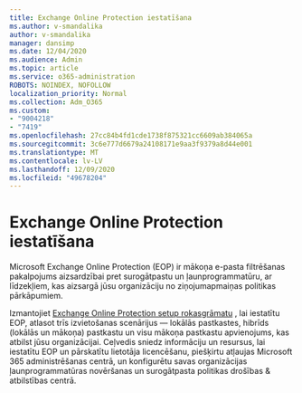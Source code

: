 ```yaml
---
title: Exchange Online Protection iestatīšana
ms.author: v-smandalika
author: v-smandalika
manager: dansimp
ms.date: 12/04/2020
ms.audience: Admin
ms.topic: article
ms.service: o365-administration
ROBOTS: NOINDEX, NOFOLLOW
localization_priority: Normal
ms.collection: Adm_O365
ms.custom:
- "9004218"
- "7419"
ms.openlocfilehash: 27cc84b4fd1cde1738f875321cc6609ab384065a
ms.sourcegitcommit: 3c6e777d6679a24108171e9aa3f9379a8d44e001
ms.translationtype: MT
ms.contentlocale: lv-LV
ms.lasthandoff: 12/09/2020
ms.locfileid: "49678204"
---
```

# <a name="set-up-exchange-online-protection"></a>Exchange Online Protection iestatīšana

Microsoft Exchange Online Protection (EOP) ir mākoņa e-pasta filtrēšanas pakalpojums aizsardzībai pret surogātpastu un ļaunprogrammatūru, ar līdzekļiem, kas aizsargā jūsu organizāciju no ziņojumapmaiņas politikas pārkāpumiem.

Izmantojiet [Exchange Online Protection setup rokasgrāmatu](https://admin.microsoft.com/adminportal/home#/modernonboarding/prepareyourenvironment) , lai iestatītu EOP, atlasot trīs izvietošanas scenārijus — lokālās pastkastes, hibrīds (lokālās un mākoņa) pastkastu un visu mākoņa pastkastu apvienojums, kas atbilst jūsu organizācijai. Ceļvedis sniedz informāciju un resursus, lai iestatītu EOP un pārskatītu lietotāja licencēšanu, piešķirtu atļaujas Microsoft 365 administrēšanas centrā, un konfigurētu savas organizācijas ļaunprogrammatūras novēršanas un surogātpasta politikas drošības & atbilstības centrā.
